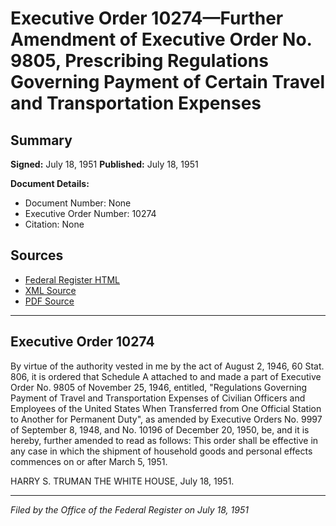 # Executive Order 10274—Further Amendment of Executive Order No. 9805, Prescribing Regulations Governing Payment of Certain Travel and Transportation Expenses

## Summary

**Signed:** July 18, 1951
**Published:** July 18, 1951

**Document Details:**
- Document Number: None
- Executive Order Number: 10274
- Citation: None

## Sources
- [Federal Register HTML](https://www.presidency.ucsb.edu/documents/executive-order-10274-further-amendment-executive-order-no-9805-prescribing-regulations)
- [XML Source](None)
- [PDF Source](None)

---

## Executive Order 10274

By virtue of the authority vested in me by the act of August 2, 1946, 60 Stat. 806, it is ordered that Schedule A attached to and made a part of Executive Order No. 9805 of November 25, 1946, entitled, "Regulations Governing Payment of Travel and Transportation Expenses of Civilian Officers and Employees of the United States When Transferred from One Official Station to Another for Permanent Duty", as amended by Executive Orders No. 9997 of September 8, 1948, and No. 10196 of December 20, 1950, be, and it is hereby, further amended to read as follows:
This order shall be effective in any case in which the shipment of household goods and personal effects commences on or after March 5, 1951.

HARRY S. TRUMAN
THE WHITE HOUSE,
July 18, 1951.

---

*Filed by the Office of the Federal Register on July 18, 1951*
